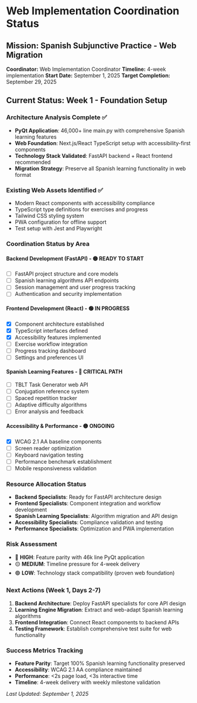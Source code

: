 # Web Implementation Coordination Status

## Mission: Spanish Subjunctive Practice - Web Migration
**Coordinator:** Web Implementation Coordinator
**Timeline:** 4-week implementation 
**Start Date:** September 1, 2025
**Target Completion:** September 29, 2025

## Current Status: Week 1 - Foundation Setup

### Architecture Analysis Complete ✅
- **PyQt Application**: 46,000+ line main.py with comprehensive Spanish learning features
- **Web Foundation**: Next.js/React TypeScript setup with accessibility-first components
- **Technology Stack Validated**: FastAPI backend + React frontend recommended
- **Migration Strategy**: Preserve all Spanish learning functionality in web format

### Existing Web Assets Identified ✅
- Modern React components with accessibility compliance
- TypeScript type definitions for exercises and progress
- Tailwind CSS styling system 
- PWA configuration for offline support
- Test setup with Jest and Playwright

### Coordination Status by Area

#### Backend Development (FastAPI) - 🟡 READY TO START
- [ ] FastAPI project structure and core models
- [ ] Spanish learning algorithms API endpoints  
- [ ] Session management and user progress tracking
- [ ] Authentication and security implementation

#### Frontend Development (React) - 🟢 IN PROGRESS
- [x] Component architecture established
- [x] TypeScript interfaces defined
- [x] Accessibility features implemented
- [ ] Exercise workflow integration
- [ ] Progress tracking dashboard
- [ ] Settings and preferences UI

#### Spanish Learning Features - 🔴 CRITICAL PATH
- [ ] TBLT Task Generator web API
- [ ] Conjugation reference system
- [ ] Spaced repetition tracker
- [ ] Adaptive difficulty algorithms
- [ ] Error analysis and feedback

#### Accessibility & Performance - 🟡 ONGOING
- [x] WCAG 2.1 AA baseline components
- [ ] Screen reader optimization
- [ ] Keyboard navigation testing  
- [ ] Performance benchmark establishment
- [ ] Mobile responsiveness validation

### Resource Allocation Status
- **Backend Specialists**: Ready for FastAPI architecture design
- **Frontend Specialists**: Component integration and workflow development
- **Spanish Learning Specialists**: Algorithm migration and API design  
- **Accessibility Specialists**: Compliance validation and testing
- **Performance Specialists**: Optimization and PWA implementation

### Risk Assessment
- 🔴 **HIGH**: Feature parity with 46k line PyQt application
- 🟡 **MEDIUM**: Timeline pressure for 4-week delivery
- 🟢 **LOW**: Technology stack compatibility (proven web foundation)

### Next Actions (Week 1, Days 2-7)
1. **Backend Architecture**: Deploy FastAPI specialists for core API design
2. **Learning Engine Migration**: Extract and web-adapt Spanish learning algorithms
3. **Frontend Integration**: Connect React components to backend APIs
4. **Testing Framework**: Establish comprehensive test suite for web functionality

### Success Metrics Tracking
- **Feature Parity**: Target 100% Spanish learning functionality preserved
- **Accessibility**: WCAG 2.1 AA compliance maintained  
- **Performance**: <2s page load, <3s interactive time
- **Timeline**: 4-week delivery with weekly milestone validation

*Last Updated: September 1, 2025*